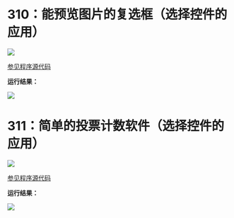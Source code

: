 # 310：能预览图片的复选框（选择控件的应用）

<img src="http://image.renkaigis.com/keepcoding/2018020801.png">

<a href="https://github.com/renkaigis/KeepCoding/tree/master/2018/02/08" target="_blank">参见程序源代码</a>

**运行结果：**

<img src="http://image.renkaigis.com/keepcoding/2018020802.png">

# 311：简单的投票计数软件（选择控件的应用）

<img src="http://image.renkaigis.com/keepcoding/2018020803.png">

<a href="https://github.com/renkaigis/KeepCoding/tree/master/2018/02/08" target="_blank">参见程序源代码</a>

**运行结果：**

<img src="http://image.renkaigis.com/keepcoding/2018020804.png">

